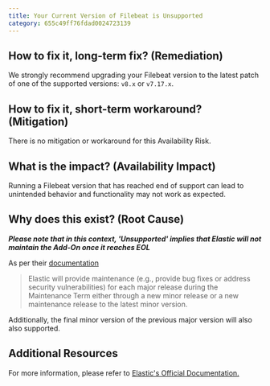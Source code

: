 ```yaml
---
title: Your Current Version of Filebeat is Unsupported
category: 655c49ff76fdad0024723139
---
```


## How to fix it, long-term fix? (Remediation)

We strongly recommend upgrading your Filebeat version to the latest patch of one of the supported versions: `v8.x`  or `v7.17.x`.

## How to fix it, short-term workaround? (Mitigation)

There is no mitigation or workaround for this Availability Risk.

## What is the impact? (Availability Impact)

Running a Filebeat version that has reached end of support can lead to unintended behavior and functionality may not work as expected.

## Why does this exist? (Root Cause)

**_Please note that in this context, 'Unsupported' implies that Elastic will not maintain the Add-On once it reaches EOL_**

As per their [documentation](https://www.elastic.co/support/eol#:~:text=Elastic%20will%20provide%20maintenance)

> Elastic will provide maintenance (e.g., provide bug fixes or address security vulnerabilities) for each major release during the Maintenance Term either through a new minor release or a new maintenance release to the latest minor version. 

Additionally, the final minor version of the previous major version will also also supported.

## Additional Resources

For more information, please refer to [Elastic's Official Documentation.](https://www.elastic.co/support/eol)